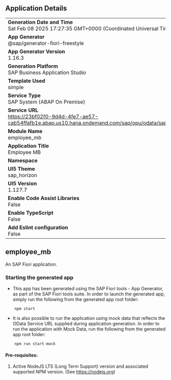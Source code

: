 ## Application Details
|               |
| ------------- |
|**Generation Date and Time**<br>Sat Feb 08 2025 17:27:35 GMT+0000 (Coordinated Universal Time)|
|**App Generator**<br>@sap/generator-fiori-freestyle|
|**App Generator Version**<br>1.16.3|
|**Generation Platform**<br>SAP Business Application Studio|
|**Template Used**<br>simple|
|**Service Type**<br>SAP System (ABAP On Premise)|
|**Service URL**<br>https://23bf02f0-9d4d-4fe7-ae57-cab54ffafb1e.abap.us10.hana.ondemand.com/sap/opu/odata/sap/ZMB_EMP_SB|
|**Module Name**<br>employee_mb|
|**Application Title**<br>Employee MB|
|**Namespace**<br>|
|**UI5 Theme**<br>sap_horizon|
|**UI5 Version**<br>1.127.7|
|**Enable Code Assist Libraries**<br>False|
|**Enable TypeScript**<br>False|
|**Add Eslint configuration**<br>False|

## employee_mb

An SAP Fiori application.

### Starting the generated app

-   This app has been generated using the SAP Fiori tools - App Generator, as part of the SAP Fiori tools suite.  In order to launch the generated app, simply run the following from the generated app root folder:

```
    npm start
```

- It is also possible to run the application using mock data that reflects the OData Service URL supplied during application generation.  In order to run the application with Mock Data, run the following from the generated app root folder:

```
    npm run start-mock
```

#### Pre-requisites:

1. Active NodeJS LTS (Long Term Support) version and associated supported NPM version.  (See https://nodejs.org)


